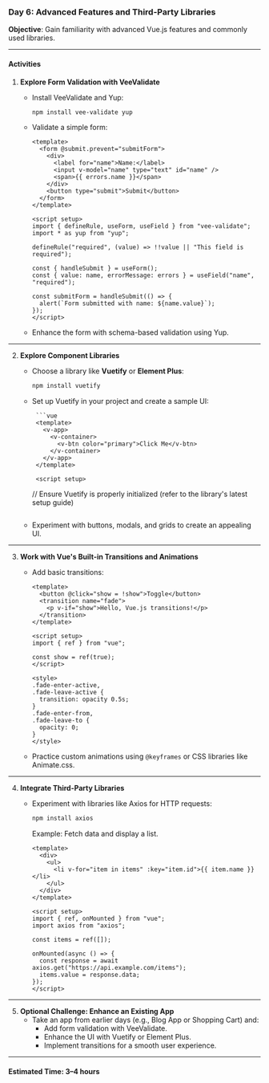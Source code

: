 ### **Day 6: Advanced Features and Third-Party Libraries**

**Objective**: Gain familiarity with advanced Vue.js features and commonly used libraries.

---

#### **Activities**

1. **Explore Form Validation with VeeValidate**

   - Install VeeValidate and Yup:

     ```bash
     npm install vee-validate yup
     ```

   - Validate a simple form:

     ```vue
     <template>
       <form @submit.prevent="submitForm">
         <div>
           <label for="name">Name:</label>
           <input v-model="name" type="text" id="name" />
           <span>{{ errors.name }}</span>
         </div>
         <button type="submit">Submit</button>
       </form>
     </template>

     <script setup>
     import { defineRule, useForm, useField } from "vee-validate";
     import * as yup from "yup";

     defineRule("required", (value) => !!value || "This field is required");

     const { handleSubmit } = useForm();
     const { value: name, errorMessage: errors } = useField("name", "required");

     const submitForm = handleSubmit(() => {
       alert(`Form submitted with name: ${name.value}`);
     });
     </script>
     ```

   - Enhance the form with schema-based validation using Yup.

---

2.  **Explore Component Libraries**

    - Choose a library like **Vuetify** or **Element Plus**:

      ```bash
      npm install vuetify
      ```

    - Set up Vuetify in your project and create a sample UI:

           ```vue
           <template>
             <v-app>
               <v-container>
                 <v-btn color="primary">Click Me</v-btn>
               </v-container>
             </v-app>
           </template>

           <script setup>

      // Ensure Vuetify is properly initialized (refer to the library's latest setup guide)
      </script>

      ```

      ```

    - Experiment with buttons, modals, and grids to create an appealing UI.

---

3. **Work with Vue's Built-in Transitions and Animations**

   - Add basic transitions:

     ```vue
     <template>
       <button @click="show = !show">Toggle</button>
       <transition name="fade">
         <p v-if="show">Hello, Vue.js transitions!</p>
       </transition>
     </template>

     <script setup>
     import { ref } from "vue";

     const show = ref(true);
     </script>

     <style>
     .fade-enter-active,
     .fade-leave-active {
       transition: opacity 0.5s;
     }
     .fade-enter-from,
     .fade-leave-to {
       opacity: 0;
     }
     </style>
     ```

   - Practice custom animations using `@keyframes` or CSS libraries like Animate.css.

---

4. **Integrate Third-Party Libraries**

   - Experiment with libraries like Axios for HTTP requests:

     ```bash
     npm install axios
     ```

     Example: Fetch data and display a list.

     ```vue
     <template>
       <div>
         <ul>
           <li v-for="item in items" :key="item.id">{{ item.name }}</li>
         </ul>
       </div>
     </template>

     <script setup>
     import { ref, onMounted } from "vue";
     import axios from "axios";

     const items = ref([]);

     onMounted(async () => {
       const response = await axios.get("https://api.example.com/items");
       items.value = response.data;
     });
     </script>
     ```

---

5. **Optional Challenge: Enhance an Existing App**
   - Take an app from earlier days (e.g., Blog App or Shopping Cart) and:
     - Add form validation with VeeValidate.
     - Enhance the UI with Vuetify or Element Plus.
     - Implement transitions for a smooth user experience.

---

#### **Estimated Time**: 3–4 hours
